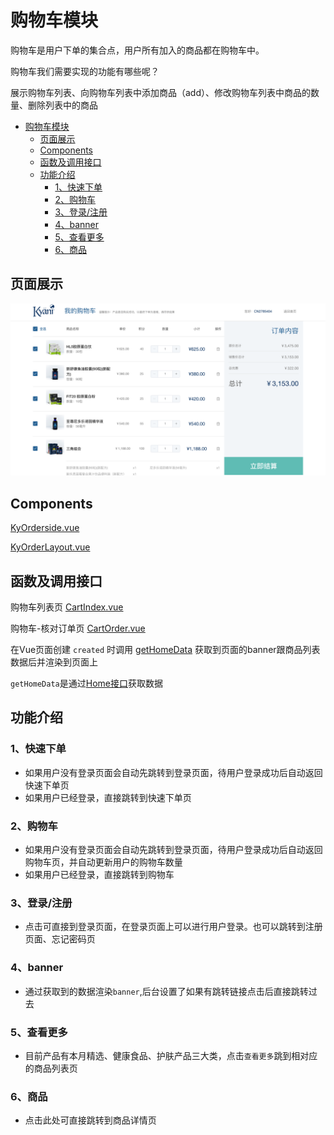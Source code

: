 # 购物车模块

购物车是用户下单的集合点，用户所有加入的商品都在购物车中。

购物车我们需要实现的功能有哪些呢？

展示购物车列表、向购物车列表中添加商品（add）、修改购物车列表中商品的数量、删除列表中的商品

<!-- TOC -->

- [购物车模块](#购物车模块)
  - [页面展示](#页面展示)
  - [Components](#components)
  - [函数及调用接口](#函数及调用接口)
  - [功能介绍](#功能介绍)
    - [1、快速下单](#1快速下单)
    - [2、购物车](#2购物车)
    - [3、登录/注册](#3登录注册)
    - [4、banner](#4banner)
    - [5、查看更多](#5查看更多)
    - [6、商品](#6商品)

<!-- /TOC -->

## 页面展示

![image](./images/cart.png)

## Components
[KyOrderside.vue](https://gitlab.kyani.cn/kyani-inc/kyani-shop-pc/blob/master/src/components/business/KyOrderside/index.vue)

[KyOrderLayout.vue](https://gitlab.kyani.cn/kyani-inc/kyani-shop-pc/blob/master/src/components/business/KyOrderLayout/index.vue)

## 函数及调用接口

购物车列表页
[CartIndex.vue](https://gitlab.kyani.cn/kyani-inc/kyani-shop-pc/blob/master/src/views/cart/CartIndex.vue)

购物车-核对订单页
[CartOrder.vue](https://gitlab.kyani.cn/kyani-inc/kyani-shop-pc/blob/master/src/views/cart/CartOrder.vue)

在Vue页面创建 `created` 时调用 [getHomeData](https://gitlab.kyani.cn/kyani-inc/kyani-shop-pc/blob/master/src/views/home/Home.vue#L96) 获取到页面的banner跟商品列表数据后并渲染到页面上

`getHomeData`是通过[Home接口](https://gitlab.kyani.cn/kyani-inc/kyani-shop-pc/blob/master/src/api/urls.js#L22)获取数据

## 功能介绍

### 1、快速下单
 
- 如果用户没有登录页面会自动先跳转到登录页面，待用户登录成功后自动返回快速下单页
- 如果用户已经登录，直接跳转到快速下单页

### 2、购物车

- 如果用户没有登录页面会自动先跳转到登录页面，待用户登录成功后自动返回购物车页，并自动更新用户的购物车数量
- 如果用户已经登录，直接跳转到购物车

### 3、登录/注册
- 点击可直接到登录页面，在登录页面上可以进行用户登录。也可以跳转到注册页面、忘记密码页

### 4、banner
- 通过获取到的数据渲染`banner`,后台设置了如果有跳转链接点击后直接跳转过去

### 5、查看更多
- 目前产品有本月精选、健康食品、护肤产品三大类，点击`查看更多`跳到相对应的商品列表页
  
### 6、商品 
- 点击此处可直接跳转到商品详情页


